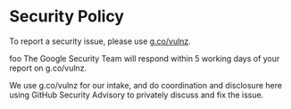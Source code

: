 # Security Policy

To report a security issue, please use [g.co/vulnz](https://g.co/vulnz).

foo
The Google Security Team will respond within 5 working days of your report on g.co/vulnz.

We use g.co/vulnz for our intake, and do coordination and disclosure here using GitHub Security Advisory to privately discuss and fix the issue.
